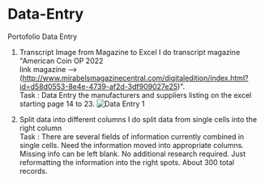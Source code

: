 # Data-Entry
Portofolio Data Entry

1. Transcript Image from Magazine to Excel
   I do transcript magazine "American Coin OP 2022 <br> 
   link magazine --> (http://www.mirabelsmagazinecentral.com/digitaledition/index.html?id=d58d0553-8e4e-4739-af2d-3df909027e25)". <br>
   Task : Data Entry the manufacturers and suppliers listing on the excel starting page 14 to 23.
   ![Data Entry 1](https://user-images.githubusercontent.com/64148241/158172681-3e0f78e2-4b2b-4d98-86a7-10ce6353b2d6.png)
   
2. Split data into different columns
   I do split data from single cells into the right column <br>
   Task : There are several fields of information currently combined in single cells. Need the information moved into appropriate columns. Missing info can be left blank. No     additional research required. Just reformatting the information into the right spots. About 300 total records.

   

   
